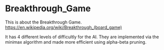 # Breakthrough_Game

This is about the Breakthrough Game. 
https://en.wikipedia.org/wiki/Breakthrough_(board_game)

It has 4 different levels of difficultly for the AI. They are implemented via the minimax algorithm and made more efficient using alpha-beta pruning.
